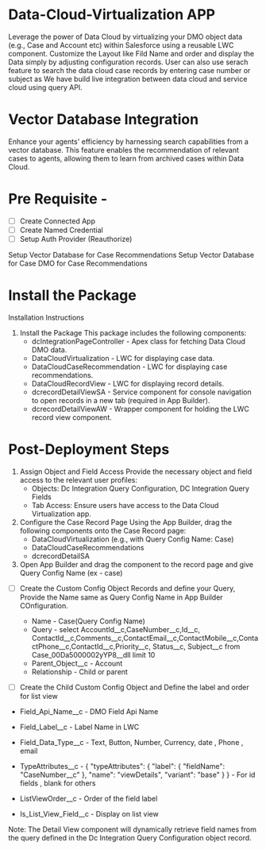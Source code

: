 
# Data-Cloud-Virtualization APP 
Leverage the power of Data Cloud by virtualizing your DMO object data (e.g., Case and Account etc) within Salesforce using a reusable LWC component. Customize the Layout like Fild Name and order and  display the Data simply by adjusting configuration records.
User can also use serach feature to search the data cloud case records by entering case number or subject as We have build live integration between data cloud and service cloud using query API.


# Vector Database Integration
Enhance your agents' efficiency by harnessing  search capabilities from a vector database. This feature enables the recommendation of relevant cases to agents, allowing them to learn from archived cases within Data Cloud.

 # Pre Requisite - 

- [ ] Create Connected App
- [ ] Create Named Credential 
- [ ] Setup Auth Provider (Reauthorize)

Setup Vector Database for Case Recommendations
Setup Vector Database for Case DMO for Case Recommendations

 # Install the Package 
Installation Instructions
1. Install the Package This package includes the following components:
    * dcIntegrationPageController - Apex class for fetching Data Cloud DMO data.
    * DataCloudVirtualization - LWC for displaying case data.
    * DataCloudCaseRecommendation - LWC for displaying case recommendations.
    * DataCloudRecordView - LWC for displaying record details.
    * dcrecordDetailViewSA - Service component for console navigation to open records in a new tab (required in App Builder).
    * dcrecordDetailViewAW - Wrapper component for holding the LWC record view component.


 # Post-Deployment Steps
1. Assign Object and Field Access Provide the necessary object and field access to the relevant user profiles:
    * Objects: Dc Integration Query Configuration, DC Integration Query Fields
    * Tab Access: Ensure users have access to the Data Cloud Virtualization app.
2. Configure the Case Record Page Using the App Builder, drag the following components onto the Case Record page:
    * DataCloudVirtualization (e.g., with Query Config Name: Case)
    * DataCloudCaseRecommendations
    * dcrecordDetailSA
3. Open App Builder and drag the component to the record page and give Query Config Name (ex - case)    

- [ ] Create the Custom Config Object Records and define your Query, Provide the Name same as Query Config Name in App Builder COnfiguration.

    -  Name - Case(Query Config Name)
    -  Query -  select AccountId__c,CaseNumber__c,Id__c, ContactId__c,Comments__c,ContactEmail__c,ContactMobile__c,ContactPhone__c,ContactId__c,Priority__c, Status__c, Subject__c from Case_00Da5000002yYP8__dll limit 10
    -  Parent_Object__c - Account 
    -  Relationship - Child or parent 


- [ ] Create the Child Custom Config Object and Define the label and order for list view
 -   Field_Api_Name__c - DMO Field Api Name
 -   Field_Label__c - Label Name in LWC 
 -   Field_Data_Type__c - Text, Button, Number, Currency, date , Phone , email 
 -   TypeAttributes__c - { "typeAttributes": { "label": { "fieldName": "CaseNumber__c" }, "name": "viewDetails", "variant": "base" } }  - For id fields , blank for others 

 -   ListViewOrder__c - Order of the field label 
 -   Is_List_View_Field__c - Display on list view 
   
Note: The Detail View component will dynamically retrieve field names from the query defined in the Dc Integration Query Configuration object record.

